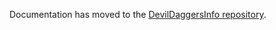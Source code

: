 Documentation has moved to the [DevilDaggersInfo repository](https://github.com/NoahStolk/DevilDaggersInfo/blob/master/docs/game-formats/mod-binary.md).
